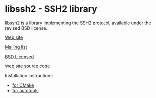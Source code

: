<!--
Copyright (C) The libssh2 project and its contributors.

SPDX-License-Identifier: BSD-3-Clause
-->

# libssh2 - SSH2 library

libssh2 is a library implementing the SSH2 protocol, available under
the revised BSD license.

[Web site](https://libssh2.org/)

[Mailing list](https://lists.haxx.se/listinfo/libssh2-devel)

[BSD Licensed](https://libssh2.org/license.html)

[Web site source code](https://github.com/libssh2/www)

Installation instructions:
 - [for CMake](docs/INSTALL_CMAKE.md)
 - [for autotools](docs/INSTALL_AUTOTOOLS)
